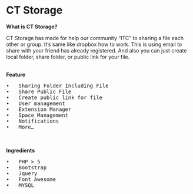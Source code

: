 <h1>CT Storage</h1>

<strong>What is CT Storage? </strong> <br>
<p>
CT Storage has made for help our community “ITC” to sharing a file each other or group. It’s same like dropbox how to work. This is using email to share with your friend has already registered. And also you can just create local folder, share folder, or public link for your file.
</p>
<br>
<strong>Feature </strong> <br>

<pre>
•	Sharing Folder Including File
•	Share Public File
•	Create public link for file
•	User management
•	Extension Manager
•	Space Management
•	Notifications
•	More…

</pre>
<br>
<strong>Ingredients </strong> <br>
<pre>
•	PHP > 5
•	Bootstrap
•	Jquery
•	Font Awesome
•	MYSQL

</pre>